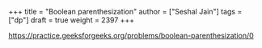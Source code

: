 +++
title = "Boolean parenthesization"
author = ["Seshal Jain"]
tags = ["dp"]
draft = true
weight = 2397
+++

<https://practice.geeksforgeeks.org/problems/boolean-parenthesization/0>
